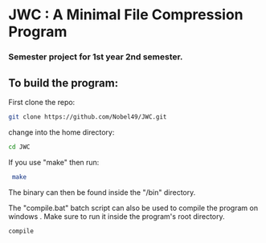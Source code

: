 # JWC : A Minimal File Compression Program

### Semester project for 1st year 2nd semester.

## To build the program:

First clone the repo:
```bash
git clone https://github.com/Nobel49/JWC.git
```
change into the home directory:
```bash
cd JWC
```
If you use "make" then run:
```bash
 make 
```
The binary can then be found inside the "/bin" directory.

The "compile.bat" batch script can also be used to compile the program on windows .  Make sure to run it inside the program's root directory. 
```
compile
```
